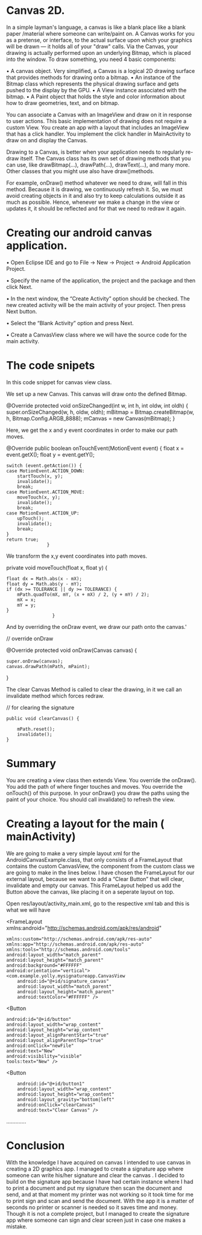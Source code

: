 
   #                                             Canvas 2D. 


In a simple layman's language, a canvas is like a blank place like a blank paper /material where someone can write/paint on.
 A Canvas works for you as a pretense, or interface, to the actual surface upon which your graphics will be drawn — it holds all of your "draw" calls. Via the Canvas, your drawing is actually performed upon an underlying Bitmap, which is placed into the window. To draw something, you need 4 basic components: 
 
•	A canvas object. Very simplified, a Canvas is a logical 2D drawing surface that provides methods for drawing onto a bitmap.
•	An instance of the Bitmap class which represents the physical drawing surface and gets pushed to the display by the GPU.
•	A View instance associated with the bitmap.
•	A Paint object that holds the style and color information about how to draw geometries, text, and on bitmap.

 
You can associate a Canvas with an ImageView and draw on it in response to user actions. This basic implementation of drawing does not require a custom View. You create an app with a layout that includes an ImageView that has a click handler. You implement the click handler in MainActivity to draw on and display the Canvas.

Drawing to a Canvas, is better when your application needs to regularly re-draw itself. The Canvas class has its own set of drawing methods that you can use, like drawBitmap(...), drawPath(...), drawText(...), and many more. Other classes that you might use also have draw()methods. 

 For example, onDraw() method whatever we need to draw, will fall in this method. Because it is drawing, we continuously refresh it. So, we must avoid creating objects in it and also try to keep calculations outside it as much as possible. Hence, whenever we make a change in the view or updates it, it should be reflected and for that we need to redraw it again. 

 

# Creating our android canvas application.

•	Open Eclipse IDE and go to File → New → Project → Android Application Project.

•	Specify the name of the application, the project and the package and then click Next.

•	In the next window, the “Create Activity” option should be checked. The new created activity will be the main activity of your 
        project. Then press Next button.
	
•	Select the “Blank Activity” option and press Next.

•	Create a CanvasView class where we will have the source code for the main activity.

# The code snipets

In this code snippet for canvas view class.

 We set up a new Canvas. This canvas will draw onto the defined Bitmap.
 
@Override
protected void onSizeChanged(int w, int h, int oldw, int oldh) {
	super.onSizeChanged(w, h, oldw, oldh);
	mBitmap = Bitmap.createBitmap(w, h, Bitmap.Config.ARGB_8888);
	mCanvas = new Canvas(mBitmap);
}

Here, we get the x and y event coordinates in order to make our path moves.

@Override
public boolean onTouchEvent(MotionEvent event) {
	float x = event.getX();
	float y = event.getY();

	switch (event.getAction()) {
	case MotionEvent.ACTION_DOWN:
		startTouch(x, y);
		invalidate();
		break;
	case MotionEvent.ACTION_MOVE:
		moveTouch(x, y);
		invalidate();
		break;
	case MotionEvent.ACTION_UP:
		upTouch();
		invalidate();
		break;
	}
	return true;
                   }
We transform the x,y event coordinates into path moves.

private void moveTouch(float x, float y) {

	float dx = Math.abs(x - mX);
	float dy = Math.abs(y - mY);
	if (dx >= TOLERANCE || dy >= TOLERANCE) {
		mPath.quadTo(mX, mY, (x + mX) / 2, (y + mY) / 2);
		mX = x;
		mY = y;
	}
                     }
And by overriding the onDraw event, we draw our path onto the canvas.'

// override onDraw

@Override
protected void onDraw(Canvas canvas) {

	super.onDraw(canvas);
	canvas.drawPath(mPath, mPaint);
} 

The clear Canvas Method is called to clear the drawing, in it we call an invalidate method which forces redraw.

 // for clearing the signature
 
    public void clearCanvas() {
    
        mPath.reset();
        invalidate();
    }

# Summary 
You are creating a view class then extends View. You override the onDraw(). You add the path of where finger touches and moves. You override the onTouch() of this purpose. In your onDraw() you draw the paths using the paint of your choice. You should call invalidate() to refresh the view.


# Creating a layout for the main ( mainActivity)
We are going to make a very simple layout xml for the AndroidCanvasExample.class, that only consists of a FrameLayout that contains the custom CanvasView, the component from the custom class we are going to make in the lines below. I have chosen the FrameLayout for our external layout, because we want to add a “Clear Button” that will clear, invalidate and empty our canvas. This FrameLayout helped us add the Button above the canvas, like placing it on a seperate layout on top.

Open res/layout/activity_main.xml, go to the respective xml tab and this is what we will have

<FrameLayout xmlns:android="http://schemas.android.com/apk/res/android"

    xmlns:custom="http://schemas.android.com/apk/res-auto"
    xmlns:app="http://schemas.android.com/apk/res-auto"
    xmlns:tools="http://schemas.android.com/tools"
    android:layout_width="match_parent"
    android:layout_height="match_parent"
    android:background="#FFFFFF"
    android:orientation="vertical">
    <com.example.yolly.mysignatureapp.CanvasView
        android:id="@+id/signature_canvas"
        android:layout_width="match_parent"
        android:layout_height="match_parent"
        android:textColor="#FFFFFF" />
   <Button
   
    android:id="@+id/button"
    android:layout_width="wrap_content"
    android:layout_height="wrap_content"
    android:layout_alignParentStart="true"
    android:layout_alignParentTop="true"
    android:onClick="newFile"
    android:text="New"
    android:visibility="visible"
    tools:text="New" />
   <Button
   
        android:id="@+id/button1"
        android:layout_width="wrap_content"
        android:layout_height="wrap_content"
        android:layout_gravity="bottom|left"
        android:onClick="clearCanvas"
        android:text="Clear Canvas" />
………….
</FrameLayout>                                                 

# Conclusion

With the knowledge I have acquired on canvas I intended to use canvas in creating a 2D graphics app. I managed to create a signature app where someone can write his/her signature and clear the canvas . I decided  to build on the signature app because I have had certain instance where I had to print a document and put my signature then scan the document and send, and at that moment my printer was not working so it took time for me to print sign and scan and send the document. With the app it is a matter of seconds no printer or scanner is needed so it saves time and money.  
Though it is not a complete project, but I managed to create the signature app where someone can sign and clear screen just in case one makes a mistake.




    

